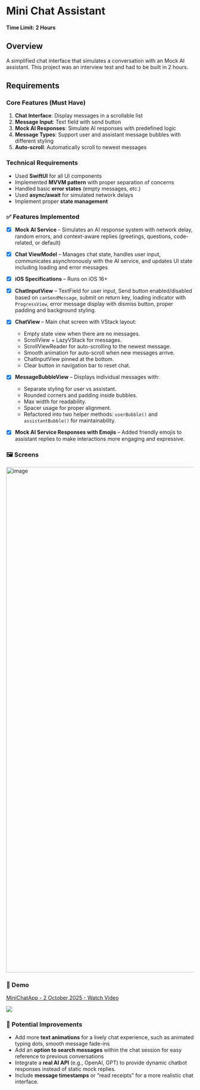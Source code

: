 # Mini Chat Assistant

**Time Limit: 2 Hours**

## Overview
A simplified chat interface that simulates a conversation with an Mock AI assistant. This project was an interview test and had to be built in 2 hours. 

## Requirements
### Core Features (Must Have)
1. **Chat Interface**: Display messages in a scrollable list
2. **Message Input**: Text field with send button
3. **Mock AI Responses**: Simulate AI responses with predefined logic
4. **Message Types**: Support user and assistant message bubbles with different styling
5. **Auto-scroll**: Automatically scroll to newest messages

### Technical Requirements
- Used **SwiftUI** for all UI components
- Implemented **MVVM pattern** with proper separation of concerns
- Handled basic **error states** (empty messages, etc.)
- Used **async/await** for simulated network delays
- Implement proper **state management**

### ✅ Features Implemented
- [x] **Mock AI Service** – Simulates an AI response system with network delay, random errors, and context-aware replies (greetings, questions, code-related, or default)
- [x] **Chat ViewModel** – Manages chat state, handles user input, communicates asynchronously with the AI service, and updates UI state including loading and error messages
- [x] **iOS Specifications** – Runs on iOS 16+ 

- [x] **ChatInputView** – TextField for user input, Send button enabled/disabled based on `canSendMessage`, submit on return key, loading indicator with `ProgressView`, error message display with dismiss button, proper padding and background styling.

- [x] **ChatView** – Main chat screen with VStack layout:
    - Empty state view when there are no messages.
    - ScrollView + LazyVStack for messages.
    - ScrollViewReader for auto-scrolling to the newest message.
    - Smooth animation for auto-scroll when new messages arrive.
    - ChatInputView pinned at the bottom.
    - Clear button in navigation bar to reset chat.
    
- [x] **MessageBubbleView** – Displays individual messages with:
    - Separate styling for user vs assistant.
    - Rounded corners and padding inside bubbles.
    - Max width for readability.
    - Spacer usage for proper alignment.
    - Refactored into two helper methods: `userBubble()` and `assistantBubble()` for maintainability.
- [x] **Mock AI Service Responses with Emojis** – Added friendly emojis to assistant replies to make interactions more engaging and expressive.

### 🖼️ Screens
<img width="831" height="1356" alt="image" src="https://github.com/user-attachments/assets/0ce7e9ce-3885-4fdb-9170-ea4fb8e5d8f5" />

### 📱 Demo 
<div>
    <a href="https://www.loom.com/share/3206d92fe76d4dfb8ab31bb7b16be608">
      <p>MiniChatApp - 2 October 2025 - Watch Video</p>
    </a>
    <a href="https://www.loom.com/share/3206d92fe76d4dfb8ab31bb7b16be608">
      <img style="max-width:300px;" src="https://cdn.loom.com/sessions/thumbnails/3206d92fe76d4dfb8ab31bb7b16be608-876da53f81cb458b-full-play.gif">
    </a>
  </div>


### 🚀 Potential Improvements

- Add more **text animations** for a lively chat experience, such as animated typing dots, smooth message fade-ins  
- Add an **option to search messages** within the chat session for easy reference to previous conversations
- Integrate a **real AI API** (e.g., OpenAI, GPT) to provide dynamic chatbot responses instead of static mock replies.   
- Include **message timestamps** or “read receipts” for a more realistic chat interface.  

